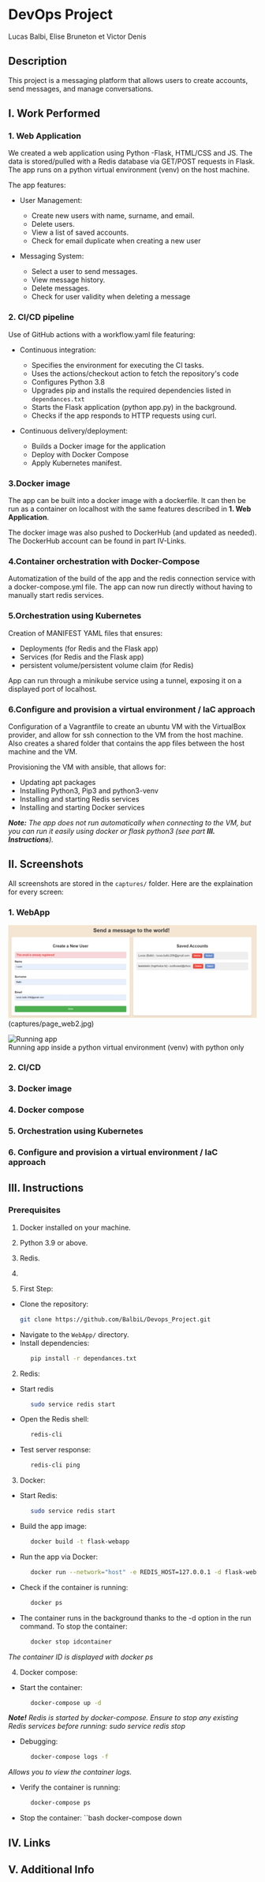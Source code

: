 # DevOps Project
Lucas Balbi, Elise Bruneton et Victor Denis

## Description
This project is a messaging platform that allows users to create accounts, send messages, and manage conversations. 

## I. Work Performed
### 1. Web Application

We created a web application using Python -Flask, HTML/CSS and JS. 
The data is stored/pulled with a Redis database via GET/POST requests in Flask. The app runs on a python virtual environment (venv) on the host machine.

The app features:
   - User Management:
      - Create new users with name, surname, and email.
      - Delete users.
      - View a list of saved accounts.
      - Check for email duplicate when creating a new user

   - Messaging System:
      - Select a user to send messages.
      - View message history.
      - Delete messages.
      - Check for user validity when deleting a message
  
### 2. CI/CD pipeline

Use of GitHub actions with a workflow.yaml file featuring:
   - Continuous integration:
      - Specifies the environment for executing the CI tasks.
      - Uses the actions/checkout action to fetch the repository's code
      - Configures Python 3.8
      - Upgrades pip and installs the required dependencies listed in `dependances.txt`
      - Starts the Flask application (python app.py) in the background.
      - Checks if the app responds to HTTP requests using curl.

   - Continuous delivery/deployment:
      - Builds a Docker image for the application
      - Deploy with Docker Compose
      - Apply Kubernetes manifest.

### 3.Docker image

The app can be built into a docker image with a dockerfile. It can then be run as a container on localhost with the same features described in **1. Web Application**.

The docker image was also pushed to DockerHub (and updated as needed). The DockerHub account can be found in part IV-Links.

### 4.Container orchestration with Docker-Compose

Automatization of the build of the app and the redis connection service with a docker-compose.yml file.
The app can now run directly without having to manually start redis services.

### 5.Orchestration using Kubernetes

Creation of MANIFEST YAML files that ensures:
   - Deployments (for Redis and the Flask app)
   - Services (for Redis and the Flask app)
   - persistent volume/persistent volume claim (for Redis)

App can run through a minikube service using a tunnel, exposing it on a displayed port of localhost.

### 6.Configure and provision a virtual environment / IaC approach

Configuration of a Vagrantfile to create an ubuntu VM with the VirtualBox provider, and allow for ssh connection to the VM from the host machine. Also creates a shared folder that contains the app files between the host machine and the VM.

Provisioning the VM with ansible, that allows for:
   - Updating apt packages
   - Installing Python3, Pip3 and python3-venv
   - Installing and starting Redis services
   - Installing and starting Docker services

***Note:*** *The app does not run automatically when connecting to the VM, but you can run it easily using docker or flask python3 (see part **III. Instructions**).*
 

## II. Screenshots
All screenshots are stored in the `captures/` folder. Here are the explaination for every screen:

### 1. WebApp
   ![User Creation & Message History](captures/page_web1.jpg)
   (captures/page_web2.jpg)

   ![Running app](captures/running_webapp.png.jpg)  
   Running app inside a python virtual environment (venv) with python only

### 2. CI/CD

### 3. Docker image

### 4. Docker compose

### 5. Orchestration using Kubernetes

### 6. Configure and provision a virtual environment / IaC approach


## III. Instructions




### Prerequisites
1. Docker installed on your machine.
2. Python 3.9 or above.
3. Redis.
4. 

1. First Step:
- Clone the repository:
   ```bash
   git clone https://github.com/BalbiL/Devops_Project.git
- Navigate to the `WebApp/` directory.
- Install dependencies:
   ```bash
      pip install -r dependances.txt

2. Redis:
- Start redis
   ```bash
      sudo service redis start
- Open the Redis shell:
   ```bash
      redis-cli
- Test server response:
   ```bash
      redis-cli ping

3. Docker:
- Start Redis:
   ```bash
      sudo service redis start
- Build the app image: 
   ```bash
      docker build -t flask-webapp
- Run the app via Docker:
   ```bash
      docker run --network="host" -e REDIS_HOST=127.0.0.1 -d flask-webapp
- Check if the container is running:
   ```bash
      docker ps
- The container runs in the background thanks to the -d option in the run command. To stop the container:
   ```bash
      docker stop idcontainer
*The container ID is displayed with docker ps*

4. Docker compose:
- Start the container:
   ```bash
      docker-compose up -d
***Note!*** *Redis is started by docker-compose. Ensure to stop any existing Redis services before running: sudo service redis stop*
- Debugging:
   ```bash
      docker-compose logs -f
*Allows you to view the container logs.*
- Verify the container is running:
   ```bash
      docker-compose ps
- Stop the container:
   ``bash
      docker-compose down

## IV. Links

## V. Additional Info